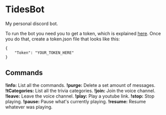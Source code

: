 # TidesBot
My personal discord bot.

To run the bot you need you to get a token, which is explained [here](https://github.com/reactiflux/discord-irc/wiki/Creating-a-discord-bot-&-getting-a-token).
Once you do that, create a token.json file that looks like this: 

```
{
	"Token": "YOUR_TOKEN_HERE"
}
```

## Commands
**!info:** List all the commands.
**!purge:** Delete a set amount of messages.
**!tCategories:** List all the trivia categories.
**!join:** Join the voice channel.
**!leave:** Leave the voice channel.
**!play:** Play a youtube link.
**!stop:** Stop playing.
**!pause:** Pause what's currently playing.
**!resume:** Resume whatever was playing.
